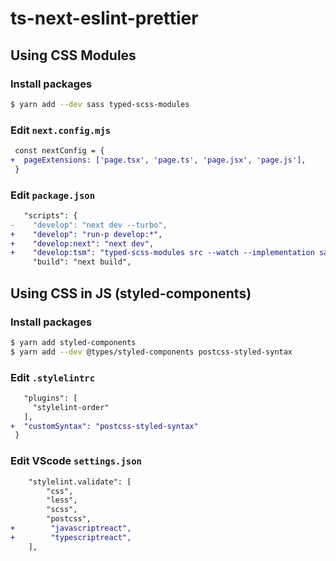 # ts-next-eslint-prettier

## Using CSS Modules

### Install packages

```sh
$ yarn add --dev sass typed-scss-modules
```

### Edit `next.config.mjs`

```diff
 const nextConfig = {
+  pageExtensions: ['page.tsx', 'page.ts', 'page.jsx', 'page.js'],
 }
```

### Edit `package.json`

```diff
   "scripts": {
-    "develop": "next dev --turbo",
+    "develop": "run-p develop:*",
+    "develop:next": "next dev",
+    "develop:tsm": "typed-scss-modules src --watch --implementation sass --nameFormat none --exportType default --aliasPrefixes.@ src",
     "build": "next build",
```

## Using CSS in JS (styled-components)

### Install packages

```sh
$ yarn add styled-components
$ yarn add --dev @types/styled-components postcss-styled-syntax
```

### Edit `.stylelintrc`

```diff
   "plugins": [
     "stylelint-order"
   ],
+  "customSyntax": "postcss-styled-syntax"
 }
```

### Edit VScode `settings.json`

```diff
    "stylelint.validate": [
        "css",
        "less",
        "scss",
        "postcss",
+        "javascriptreact",
+        "typescriptreact",
    ],
```
